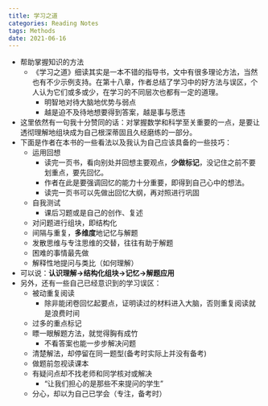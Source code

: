 ```yaml
---
title: 学习之道
categories: Reading Notes
tags: Methods
date: 2021-06-16
---
```


- 帮助掌握知识的方法
    - 《学习之道》细读其实是一本不错的指导书，文中有很多理论方法，当然也有不少示例支持。在第十八章，作者总结了学习中的好方法与误区，个人认为它们或多或少，在学习的不同层次也都有一定的道理。
        - 明智地对待大脑地优势与弱点
        - 越是迫不及待地想要得到答案，越是事与愿违
- 这里依然有一句我十分赞同的话：对掌握数学和科学至关重要的一点，是要让透彻理解地组块成为自己根深蒂固且久经磨练的一部分。
- 下面是作者在本书的一些看法以及我认为自己应该具备的一些技巧：
    - 运用回想
        - 读完一页书，看向别处并回想主要观点，**少做标记**，没记住之前不要划重点，要先回忆。
        - 作者在此是要强调回忆的能力十分重要，即得到自己心中的想法。
        - 读完一页书可以先做出回忆大纲，再对照进行巩固
    - 自我测试
        - 课后习题或是自己的创作、复述
    - 对问题进行组块，即结构化
    - 间隔与重复，**多维度**地记忆与解题
    - 发散思维与专注思维的交替，往往有助于解题
    - 困难的事情最先做
    - 解释性地提问与类比（如何理解）
- 可以说：**认识理解->结构化组块->记忆->解题应用**
- 另外，还有一些自己已经意识到的学习误区：
    - 被动重复阅读
        - 除非能闭卷回忆起要点，证明读过的材料进入大脑，否则重复阅读就是浪费时间
    - 过多的重点标记
    - 瞟一眼解题方法，就觉得胸有成竹
        - 不看答案也能一步步解决问题
    - 清楚解法，却停留在同一题型(备考时实际上并没有备考)
    - 做题前忽视读课本
    - 有疑问点却不找老师和同学核对或解决
        - “让我们担心的是那些不来提问的学生”
    - 分心，却以为自己已学会（专注，备考时）
